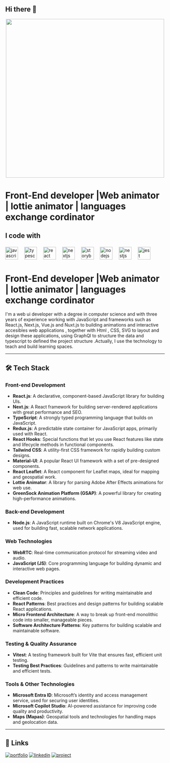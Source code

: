 ## Hi there 👋

<div align="center">
  <img height="500" src="https://res.cloudinary.com/dnmjmjdsj/image/upload/v1729554563/image/Screenshot_2024-10-21_at_6.48.53_PM_dym0pe.png"  />
</div>

# Front-End developer |Web animator | lottie animator | languages exchange cordinator
<h2 align="left">I code with</h2>

###

<div align="left">
  <img src="https://cdn.jsdelivr.net/gh/devicons/devicon/icons/javascript/javascript-original.svg" height="40" alt="javascript logo"  />
  <img width="12" />
  <img src="https://cdn.jsdelivr.net/gh/devicons/devicon/icons/typescript/typescript-original.svg" height="40" alt="typescript logo"  />
  <img width="12" />
  <img src="https://cdn.jsdelivr.net/gh/devicons/devicon/icons/react/react-original.svg" height="40" alt="react logo"  />
  <img width="12" />
  <img src="https://cdn.jsdelivr.net/gh/devicons/devicon/icons/nextjs/nextjs-original.svg" height="40" alt="nextjs logo"  />
  <img width="12" />
  <img src="https://cdn.jsdelivr.net/gh/devicons/devicon/icons/storybook/storybook-original.svg" height="40" alt="storybook logo"  />
  <img width="12" />
  <img src="https://cdn.jsdelivr.net/gh/devicons/devicon/icons/nodejs/nodejs-original.svg" height="40" alt="nodejs logo"  />
  <img width="12" />
  <img src="https://cdn.jsdelivr.net/gh/devicons/devicon/icons/nestjs/nestjs-original.svg" height="40" alt="nestjs logo"  />
  <img width="12" />
  <img src="https://cdn.jsdelivr.net/gh/devicons/devicon/icons/jest/jest-plain.svg" height="40" alt="jest logo"  />
</div>

###

# Front-End developer |Web animator | lottie animator | languages exchange cordinator
I'm a web ui developer with a degree in computer science and with three years of experience working with JavaScript and frameworks such as React.js, Next.js, Vue.js and Nuxt.js to building animations and interactive accesibles web applications , together with Html , CSS, SVG to layout and design these applications, using GraphQl to structure the data and typescript to defined the project structure .Actually, I use the technology to teach and build learning spaces.

---

## 🛠 Tech Stack

### Front-end Development
- **React.js**: A declarative, component-based JavaScript library for building UIs.
- **Next.js**: A React framework for building server-rendered applications with great performance and SEO.
- **TypeScript**: A strongly typed programming language that builds on JavaScript.
- **Redux.js**: A predictable state container for JavaScript apps, primarily used with React.
- **React Hooks**: Special functions that let you use React features like state and lifecycle methods in functional components.
- **Tailwind CSS**: A utility-first CSS framework for rapidly building custom designs.
- **Material-UI**: A popular React UI framework with a set of pre-designed components.
- **React Leaflet**: A React component for Leaflet maps, ideal for mapping and geospatial work.
- **Lottie Animator**: A library for parsing Adobe After Effects animations for web use.
- **GreenSock Animation Platform (GSAP)**: A powerful library for creating high-performance animations.

### Back-end Development
- **Node.js**: A JavaScript runtime built on Chrome's V8 JavaScript engine, used for building fast, scalable network applications.

### Web Technologies
- **WebRTC**: Real-time communication protocol for streaming video and audio.
- **JavaScript (JS)**: Core programming language for building dynamic and interactive web pages.

### Development Practices
- **Clean Code**: Principles and guidelines for writing maintainable and efficient code.
- **React Patterns**: Best practices and design patterns for building scalable React applications.
- **Micro Frontend Architecture**: A way to break up front-end monolithic code into smaller, manageable pieces.
- **Software Architecture Patterns**: Key patterns for building scalable and maintainable software.

### Testing & Quality Assurance
- **Vitest**: A testing framework built for Vite that ensures fast, efficient unit testing.
- **Testing Best Practices**: Guidelines and patterns to write maintainable and efficient tests.

### Tools & Other Technologies
- **Microsoft Entra ID**: Microsoft’s identity and access management service, used for securing user identities.
- **Microsoft Copilot Studio**: AI-powered assistance for improving code quality and productivity.
- **Maps (Mapas)**: Geospatial tools and technologies for handling maps and geolocation data.

---

## 🔗 Links
[![portfolio](https://img.shields.io/badge/my_portfolio-000?style=for-the-badge&logo=ko-fi&logoColor=white)](https://briefcase-lilac.vercel.app/)
[![linkedin](https://img.shields.io/badge/linkedin-0A66C2?style=for-the-badge&logo=linkedin&logoColor=white)](https://www.linkedin.com/in/angel-mateus-arrieta-morelo-739623123/)
[![project]([https://img.shields.io/badge/my_portfolio-000?style=for-the-badge&logo=ko-fi&logoColor=white)](https://www.events-medellin.com/)


